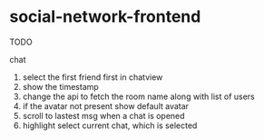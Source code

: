 # social-network-frontend

TODO

chat

1. select the first friend first in chatview
2. show the timestamp
3. change the api to fetch the room name along with list of users
4. if the avatar not present show default avatar
5. scroll to lastest msg when a chat is opened
6. highlight select current chat, which is selected

